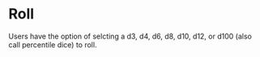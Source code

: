 # Roll
Users have the option of selcting a d3, d4, d6, d8, d10, d12, or d100 (also call percentile dice) to roll.
